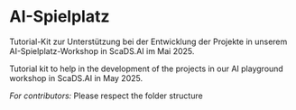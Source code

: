 # AI-Spielplatz

Tutorial-Kit zur Unterstützung bei der Entwicklung der Projekte in unserem AI-Spielplatz-Workshop in ScaDS.AI im Mai 2025.

Tutorial kit to help in the development of the projects in our AI playground workshop in ScaDS.AI in May 2025.

*For contributors:* Please respect the folder structure

